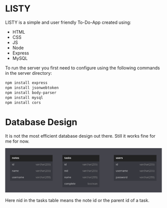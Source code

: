 # LISTY

LISTY is a simple and user friendly To-Do-App created using:
- HTML
- CSS
- JS
- Node
- Express
- MySQL

To run the server you first need to configure using the following commands in the server directory:
```
npm install express
npm install jsonwebtoken
npm install body-parser
npm install mysql
npm install cors
```

# Database Design
It is not the most efficient database design out there. Still it works fine for me for now.

![Database Schema](/Extra/databaseSchema.png "Database Schema")

Here nid in the tasks table means the note id or the parent id of a task.